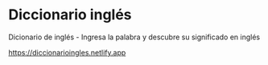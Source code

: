# Diccionario inglés
Dicionario de inglés - Ingresa la palabra y descubre su significado en inglés


https://diccionarioingles.netlify.app
